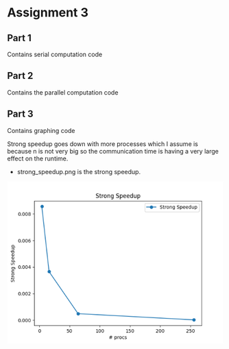 # Assignment 3


## Part 1

Contains serial computation code

## Part 2

Contains the parallel computation code

## Part 3

Contains graphing code

Strong speedup goes down with more processes which I assume is because n is not very big so the communication time is having a very large effect on the runtime.

* strong_speedup.png is the strong speedup.

![](./part3/strong_speedup.png)